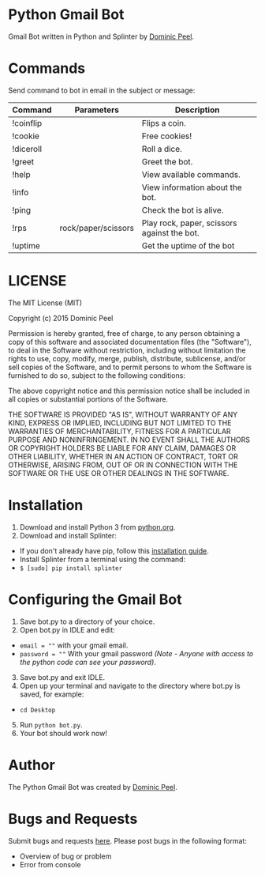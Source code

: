 # Python Gmail Bot
Gmail Bot written in Python and Splinter by [Dominic Peel](https://github.com/P-aradox).

# Commands
Send command to bot in email in the subject or message:

Command |Parameters |Description
 -------- | ----------- | ----------- 
!coinflip||Flips a coin.
!cookie||Free cookies!
!diceroll||Roll a dice.
!greet||Greet the bot.
!help||View available commands.
!info||View information about the bot.
!ping||Check the bot is alive.
!rps|rock/paper/scissors|Play rock, paper, scissors against the bot.
!uptime||Get the uptime of the bot

# LICENSE
The MIT License (MIT)

Copyright (c) 2015 Dominic Peel

Permission is hereby granted, free of charge, to any person obtaining a copy
of this software and associated documentation files (the "Software"), to deal
in the Software without restriction, including without limitation the rights
to use, copy, modify, merge, publish, distribute, sublicense, and/or sell
copies of the Software, and to permit persons to whom the Software is
furnished to do so, subject to the following conditions:

The above copyright notice and this permission notice shall be included in all
copies or substantial portions of the Software.

THE SOFTWARE IS PROVIDED "AS IS", WITHOUT WARRANTY OF ANY KIND, EXPRESS OR
IMPLIED, INCLUDING BUT NOT LIMITED TO THE WARRANTIES OF MERCHANTABILITY,
FITNESS FOR A PARTICULAR PURPOSE AND NONINFRINGEMENT. IN NO EVENT SHALL THE
AUTHORS OR COPYRIGHT HOLDERS BE LIABLE FOR ANY CLAIM, DAMAGES OR OTHER
LIABILITY, WHETHER IN AN ACTION OF CONTRACT, TORT OR OTHERWISE, ARISING FROM,
OUT OF OR IN CONNECTION WITH THE SOFTWARE OR THE USE OR OTHER DEALINGS IN THE
SOFTWARE.

# Installation
1. Download and install Python 3 from [python.org](https://www.python.org/downloads/).
2. Download and install Splinter:
 * If you don't already have pip, follow this [installation guide](https://pip.pypa.io/en/stable/installing/).
 * Install Splinter from a terminal using the command:
  * `$ [sudo] pip install splinter`

# Configuring the Gmail Bot
1. Save bot.py to a directory of your choice.
2. Open bot.py in IDLE and edit:
 * `email = ""` with your gmail email.
 * `password = ""` With your gmail password *(Note - Anyone with access to the python code can see your password)*.
3. Save bot.py and exit IDLE.
4. Open up your terminal and navigate to the directory where bot.py is saved, for example:
 * `cd Desktop`
5. Run `python bot.py`.
6. Your bot should work now!

# Author
The Python Gmail Bot was created by [Dominic Peel](https://github.com/P-aradox).

# Bugs and Requests
Submit bugs and requests [here](https://github.com/P-aradox/Gmail-Bot/issues/new).
Please post bugs in the following format:
 * Overview of bug or problem
 * Error from console
